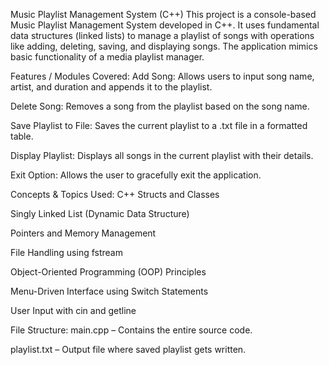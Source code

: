 
Music Playlist Management System (C++)
This project is a console-based Music Playlist Management System developed in C++. It uses fundamental data structures (linked lists) to manage a playlist of songs with operations like adding, deleting, saving, and displaying songs. The application mimics basic functionality of a media playlist manager.

 Features / Modules Covered:
 Add Song: Allows users to input song name, artist, and duration and appends it to the playlist.

 Delete Song: Removes a song from the playlist based on the song name.

 Save Playlist to File: Saves the current playlist to a .txt file in a formatted table.

 Display Playlist: Displays all songs in the current playlist with their details.

 Exit Option: Allows the user to gracefully exit the application.

Concepts & Topics Used:
C++ Structs and Classes

Singly Linked List (Dynamic Data Structure)

Pointers and Memory Management

File Handling using fstream

Object-Oriented Programming (OOP) Principles

Menu-Driven Interface using Switch Statements

User Input with cin and getline

 File Structure:
main.cpp – Contains the entire source code.

playlist.txt – Output file where saved playlist gets written.
